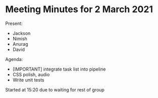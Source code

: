 # Meeting Minutes for 2 March 2021

Present:

- Jackson
- Nimish
- Anurag
- David

Agenda:
- \[IMPORTANT\] integrate task list into pipeline
- CSS polish, audio
- Write unit tests

Started at 15:20 due to waiting for rest of group
